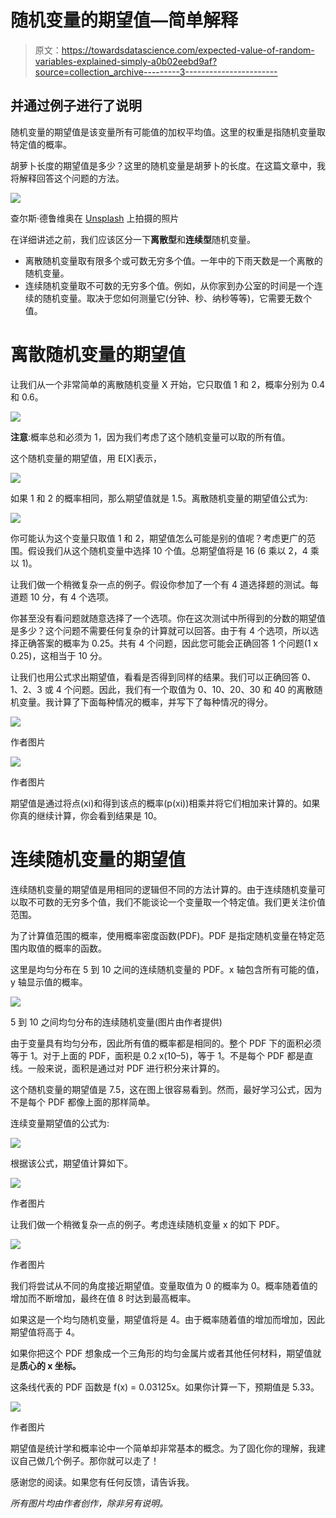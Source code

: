 # 随机变量的期望值—简单解释

> 原文：<https://towardsdatascience.com/expected-value-of-random-variables-explained-simply-a0b02eebd9af?source=collection_archive---------3----------------------->

## 并通过例子进行了说明

随机变量的期望值是该变量所有可能值的加权平均值。这里的权重是指随机变量取特定值的概率。

胡萝卜长度的期望值是多少？这里的随机变量是胡萝卜的长度。在这篇文章中，我将解释回答这个问题的方法。

![](img/65285b4e8776eb1eaf32aea347d5c413.png)

查尔斯·德鲁维奥在 [Unsplash](https://unsplash.com/s/photos/average?utm_source=unsplash&utm_medium=referral&utm_content=creditCopyText) 上拍摄的照片

在详细讲述之前，我们应该区分一下**离散型**和**连续型**随机变量。

*   离散随机变量取有限多个或可数无穷多个值。一年中的下雨天数是一个离散的随机变量。
*   连续随机变量取不可数的无穷多个值。例如，从你家到办公室的时间是一个连续的随机变量。取决于您如何测量它(分钟、秒、纳秒等等)，它需要无数个值。

# **离散随机变量的期望值**

让我们从一个非常简单的离散随机变量 X 开始，它只取值 1 和 2，概率分别为 0.4 和 0.6。

![](img/ff19f7a760906ea25d55f2c5cfdf3cbf.png)

**注意**:概率总和必须为 1，因为我们考虑了这个随机变量可以取的所有值。

这个随机变量的期望值，用 E[X]表示，

![](img/4d3c450a71d2e30beb805eedac17e31f.png)

如果 1 和 2 的概率相同，那么期望值就是 1.5。离散随机变量的期望值公式为:

![](img/ec7f211601ff9aae94194b8ed5da88f9.png)

你可能认为这个变量只取值 1 和 2，期望值怎么可能是别的值呢？考虑更广的范围。假设我们从这个随机变量中选择 10 个值。总期望值将是 16 (6 乘以 2，4 乘以 1)。

让我们做一个稍微复杂一点的例子。假设你参加了一个有 4 道选择题的测试。每道题 10 分，有 4 个选项。

你甚至没有看问题就随意选择了一个选项。你在这次测试中所得到的分数的期望值是多少？这个问题不需要任何复杂的计算就可以回答。由于有 4 个选项，所以选择正确答案的概率为 0.25。共有 4 个问题，因此您可能会正确回答 1 个问题(1 x 0.25)，这相当于 10 分。

让我们也用公式求出期望值，看看是否得到同样的结果。我们可以正确回答 0、1、2、3 或 4 个问题。因此，我们有一个取值为 0、10、20、30 和 40 的离散随机变量。我计算了下面每种情况的概率，并写下了每种情况的得分。

![](img/9d90ea271140f0844a67c8404a365542.png)

作者图片

![](img/c1d81cfb57fc06269acf5319516c51aa.png)

作者图片

期望值是通过将点(xi)和得到该点的概率(p(xi))相乘并将它们相加来计算的。如果你真的继续计算，你会看到结果是 10。

# 连续随机变量的期望值

连续随机变量的期望值是用相同的逻辑但不同的方法计算的。由于连续随机变量可以取不可数的无穷多个值，我们不能谈论一个变量取一个特定值。我们更关注价值范围。

为了计算值范围的概率，使用概率密度函数(PDF)。PDF 是指定随机变量在特定范围内取值的概率的函数。

这里是均匀分布在 5 到 10 之间的连续随机变量的 PDF。x 轴包含所有可能的值，y 轴显示值的概率。

![](img/fc4b588a0d0c1d0b81f4c5acb4ddb75c.png)

5 到 10 之间均匀分布的连续随机变量(图片由作者提供)

由于变量具有均匀分布，因此所有值的概率都是相同的。整个 PDF 下的面积必须等于 1。对于上面的 PDF，面积是 0.2 x(10–5)，等于 1。不是每个 PDF 都是直线。一般来说，面积是通过对 PDF 进行积分来计算的。

这个随机变量的期望值是 7.5，这在图上很容易看到。然而，最好学习公式，因为不是每个 PDF 都像上面的那样简单。

连续变量期望值的公式为:

![](img/30d6ba61c40318a4e33ce12fac681cae.png)

根据该公式，期望值计算如下。

![](img/a9c0cfd8b0bf23068cb7c941f0962015.png)

作者图片

让我们做一个稍微复杂一点的例子。考虑连续随机变量 x 的如下 PDF。

![](img/5a7067e145fc100e3a30b0b7894799b0.png)

作者图片

我们将尝试从不同的角度接近期望值。变量取值为 0 的概率为 0。概率随着值的增加而不断增加，最终在值 8 时达到最高概率。

如果这是一个均匀随机变量，期望值将是 4。由于概率随着值的增加而增加，因此期望值将高于 4。

如果你把这个 PDF 想象成一个三角形的均匀金属片或者其他任何材料，期望值就是**质心的 x 坐标。**

这条线代表的 PDF 函数是 f(x) = 0.03125x。如果你计算一下，预期值是 5.33。

![](img/c9ef793874f1058f2081aad18c6718df.png)

作者图片

期望值是统计学和概率论中一个简单却非常基本的概念。为了固化你的理解，我建议自己做几个例子。那你就可以走了！

感谢您的阅读。如果您有任何反馈，请告诉我。

*所有图片均由作者创作，除非另有说明。*